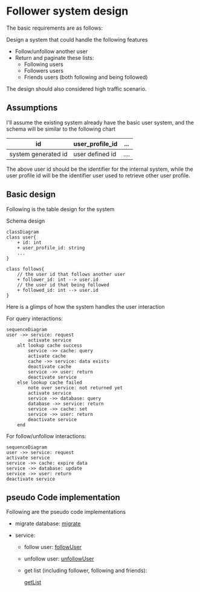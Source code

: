 # Follower system design

The basic requirements are as follows:

Design a system that could handle the following features

- Follow/unfollow another user
- Return and paginate these lists:
  - Following users
  - Followers users
  - Friends users (both following and being followed)

The design should also considered high traffic scenario.

## Assumptions

I'll assume the existing system already have the basic user system, and the schema will be similar to the following chart

| id | user_profile_id | ... |
|---------|------|-----|
| system generated id | user defined id | ....|

The above user id should be the identifier for the internal system, while the user profile id will be the identifier user used to retrieve other user profile.

## Basic design

Following is the table design for the system

Schema design

```mermaid
classDiagram
class user{
    + id: int
    + user_profile_id: string
    ...
}

class follows{
    // the user id that follows another user
    + follower_id: int --> user.id
    // the user id that being followed
    + followed_id: int --> user.id
}
```

Here is a glimps of how the system handles the user interaction

For query interactions:

```mermaid
sequenceDiagram
user ->> service: request
        activate service
    alt lookup cache success
        service ->> cache: query
        activate cache
        cache ->> service: data exists
        deactivate cache
        service ->> user: return
        deactivate service
    else lookup cache failed
        note over service: not returned yet
        activate service
        service ->> database: query
        database ->> service: return
        service ->> cache: set
        service ->> user: return
        deactivate service
    end
```

For follow/unfollow interactions:

```mermaid
sequenceDiagram
user ->> service: request
activate service
service ->> cache: expire data
service ->> database: update
service ->> user: return
deactivate service
```

## pseudo Code implementation

Following are the pseudo code implementations

- migrate database: [migrate](https://github.com/timdin/follower_system_design/blob/main/migrate_sql/migrate)

- service:
  - follow user:
    [followUser](https://github.com/timdin/follower_system_design/blob/main/service/follow_user)
  - unfollow user:
    [unfollowUser](https://github.com/timdin/follower_system_design/blob/main/service/unfollowUser)
  - get list (including follower, following and friends):

    [getList](https://github.com/timdin/follower_system_design/blob/main/service/getList)
